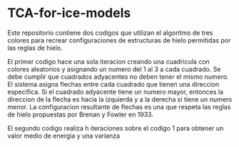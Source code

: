 # TCA-for-ice-models
Este repositorio contiene dos codigos que utilizan el algoritmo de tres colores para recrear configuraciones de estructuras de hielo permitidas por las reglas de hielo.

El primer codigo hace una sola iteracion creando una cuadricula con colores aleatorios y asignando un numero del 1 al 3 a cada cuadrado. Se debe cumplir que cuadrados adyacentes no deben tener el mismo numero. El sistema asigna flechas entre cada cuadrado que tienen una direccion especifica. Si el cuadrado adyacente tiene un numero mayor, entonces la direccion de la flecha es hacia la izquierda y a la derecha si tiene un numero menor. La configuracion resultante de flechas es una que respeta las reglas de hielo propuestas por Brenan y Fowler en 1933. 

El segundo codigo realiza h iteraciones sobre el codigo 1 para obtener un valor medio de energia y una varianza 

